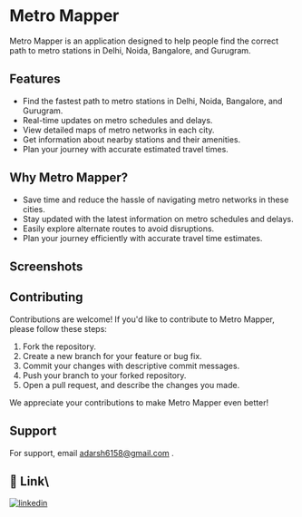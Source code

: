 
# Metro Mapper


Metro Mapper is an application designed to help people find the correct path to metro stations in Delhi, Noida, Bangalore, and Gurugram. 

## Features

- Find the fastest path to metro stations in Delhi, Noida, Bangalore, and Gurugram.
- Real-time updates on metro schedules and delays.
- View detailed maps of metro networks in each city.
- Get information about nearby stations and their amenities.
- Plan your journey with accurate estimated travel times.

## Why Metro Mapper?

- Save time and reduce the hassle of navigating metro networks in these cities.
- Stay updated with the latest information on metro schedules and delays.
- Easily explore alternate routes to avoid disruptions.
- Plan your journey efficiently with accurate travel time estimates.


## Screenshots


## Contributing

Contributions are welcome! If you'd like to contribute to Metro Mapper, please follow these steps:

1. Fork the repository.
2. Create a new branch for your feature or bug fix.
3. Commit your changes with descriptive commit messages.
4. Push your branch to your forked repository.
5. Open a pull request, and describe the changes you made.

We appreciate your contributions to make Metro Mapper even better!



## Support

For support, email adarsh6158@gmail.com .


## 🔗 Link\


[![linkedin](https://img.shields.io/badge/linkedin-0A66C2?style=for-the-badge&logo=linkedin&logoColor=white)](https://www.linkedin.com/in/adarsh-35a9931ba/)


